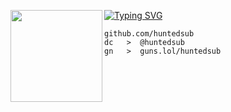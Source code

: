 [![Typing SVG](https://readme-typing-svg.herokuapp.com?font=Roboto+Mono&lines=HUNTEDSUB)](https://git.io/typing-svg)
<img align="left" src="https://www.svgrepo.com/show/284837/worldwide-earth-globe.svg" width="147"/> 

```
github.com/huntedsub
dc   >  @huntedsub
gn   >  guns.lol/huntedsub
```
